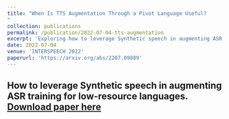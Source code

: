 ```yaml
---
title: "When Is TTS Augmentation Through a Pivot Language Useful?
"
collection: publications
permalink: /publication/2022-07-04-tts-augmentation
excerpt: 'Exploring how to leverage Synthetic speech in augmenting ASR training for low-resource languages.'
date: 2022-07-04
venue: 'INTERSPEECH 2022'
paperurl: 'https://arxiv.org/abs/2207.09889'
---
```

How to leverage Synthetic speech in augmenting ASR training for low-resource languages.
[Download paper here](https://arxiv.org/abs/2207.09889)
---